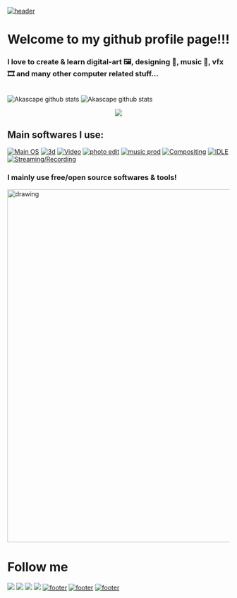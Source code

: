[![header](https://capsule-render.vercel.app/api?type=waving&color=timeGradient&height=300&section=header&text=HI%20THERE!&fontSize=90&fontAlign=70&fontAlignY=30&desc=This%20is%20Akascape!&descAlign=80&descSize=30&animation=twinkling)](https://github.com/Akascape/Akascape)
# Welcome to my github profile page!!!
### I love to create & learn digital-art 🖼️, designing 🌱, music 🎵, vfx 🎞️ and many other computer related stuff...
<br>![Akascape github stats](https://github-readme-stats.vercel.app/api?username=Akascape&show_icons=true&theme=tokyonight) ![Akascape github stats](https://github-readme-stats.vercel.app/api/top-langs?username=Akascape&show_icons=true&theme=cobalt)
<p align="center">
  <a href="https://github.com/nn6n">
    <img
      align="center"
      src="https://github-profile-trophy.vercel.app/?username=nn6n&theme=onedark&no-frame=true&row=1&&margin-w=20&no-bg=true"   
  </a>
</a>
</p>

## Main softwares I use:
[![Main OS](https://img.shields.io/badge/OS-Windows_11-informational?style=flat&logo=Microsoft&logoColor=blue&color=1bdce3)](https://www.microsoft.com/en-us/windows?wa=wsignin1.0)
[![3d](https://img.shields.io/badge/VFX/3D-Blender-informational?style=flat&logo=blender&logoColor=orange&color=f86604)](https://www.blender.org/)
[![Video](https://img.shields.io/badge/Editing-Davinci_Resolve-informational?style=flat&logo=julia&color=c500ff)](https://www.blackmagicdesign.com/products/davinciresolve/)
[![photo edit](https://img.shields.io/badge/Photo-Gimp-informational?style=flat&logo=gimp&color=2bbc8a)](https://www.gimp.org/)
[![music prod](https://img.shields.io/badge/Audio/Music-FL_Studio-informational?style=flat&logo=Audacity&color=fc0100)](https://www.image-line.com/)
[![Compositing](https://img.shields.io/badge/Compositing-Natron-informational?style=flat&logo=NGINX&color=3cf10e)](https://natrongithub.github.io/)
[![IDLE](https://img.shields.io/badge/IDLE-VS_Code-informational?style=flat&logo=VisualStudioCode&color=f5ff00)](https://code.visualstudio.com/)
[![Streaming/Recording](https://img.shields.io/badge/Streaming-OBS-informational?style=flat&logo=OBSStudio&color=0024ff)](https://obsproject.com/)
### I mainly use free/open source softwares & tools!

<img src="https://activity-graph.herokuapp.com/graph?username=Akascape&theme=react-dark" alt="drawing" width="800">

# Follow me
[<img src="https://img.shields.io/badge/-Github-informational?style=flat&logo=github&logoColor=black&color=grey">](https://github.com/Akascape)
[<img src="https://img.shields.io/badge/-Reddit-informational?style=flat&logo=reddit&logoColor=black&color=orange">](https://www.reddit.com/user/Akascape)
[<img src="https://img.shields.io/badge/-YouTube-informational?style=flat&logo=youtube&logoColor=black&color=red">](https://www.youtube.com/channel/UC7naboenYq9FAo80aPUkqSw)
[<img src="https://img.shields.io/badge/-Twitter-informational?style=flat&logo=twitter&logoColor=black&color=blue">](https://twitter.com/Akascape)
[![footer](https://capsule-render.vercel.app/api?type=rect&color=timeGradient&height=2)](https://opensourcelibs.com/lib/capsule-render)
[![footer](https://capsule-render.vercel.app/api?type=rect&color=timeGradient&height=2)](https://opensourcelibs.com/lib/capsule-render)
[![footer](https://capsule-render.vercel.app/api?type=rect&color=timeGradient&height=2)](https://opensourcelibs.com/lib/capsule-render)

